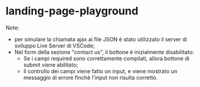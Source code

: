# landing-page-playground

Note:
* per simulare la chiamata ajax ai file JSON è stato utilizzato il server di sviluppo Live Server di VSCode;
* Nel form della sezione "contact us", il bottone è inizialmente disabilitato:
  - Se i campi required sono correttamente compilati, allora bottone di submit viene abilitato;
  - Il controllo dei campi viene fatto on input, e viene mostrato un messaggio di errore finchè l'input non risulta corretto.
